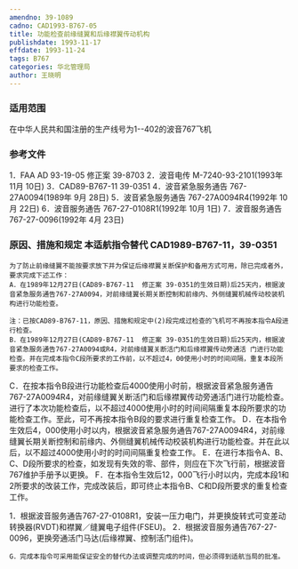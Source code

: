 ```yaml
---
amendno: 39-1089
cadno: CAD1993-B767-05
title: 功能检查前缘缝翼和后缘襟翼传动机构
publishdate: 1993-11-17
effdate: 1993-11-24
tags: B767
categories: 华北管理局
author: 王晓明
---
```


### 适用范围 
在中华人民共和国注册的生产线号为1--402的波音767飞机

### 参考文件
1．FAA AD 93-19-05 修正案 39-8703 
2．波音电传 M-7240-93-2101(1993年 11月 10日) 
3．CAD89-B767-11 39-0351 
4．波音紧急服务通告 767-27A0094(1989年 9月 28日) 
5．波音紧急服务通告 767-27A0094R4(1992年 10月 22日) 
6．波音服务通告 767-27-0108R1(1992年 10月 1日) 
7．波音服务通告 767-27-0096(1992年 4月 23日) 


### 原因、措施和规定 本适航指令替代 CAD1989-B767-11，39-0351 
    为了防止前缘缝翼不能按要求放下并为保证后缘襟翼关断保护和备用方式可用，除已完成者外，要求完成下述工作： 
    A．在1989年12月27日(CAD89-B767-11  修正案 39-0351的生效日期)后25天内，根据波音紧急服务通告767-27A0094，对前缘缝翼长期关断控制和前缘内、外侧缝翼机械传动校装机构进行功能检查。 
  
    注：已按CAD89-B767-11，原因、措施和规定中(2)段完成过检查的飞机可不再按本指令A段进行检查。 
    B．在1989年12月27日(CAD89-B767-11  修正案 39-0351的生效日期)后25天内，根据波音紧急服务通告767-27A0094或R4，对前缘缝翼关断活门和后缘襟翼传动旁通活 门进行功能检查。并在完成本指令C段所要求的工作前，以不超过4，00使用小时的时间间隔，重复本段所要求的检查工作。 
C．在按本指令B段进行功能检查后4000使用小时前，根据波音紧急服务通告767-27A0094R4，对前缘缝翼关断活门和后缘襟翼传动旁通活门进行功能检查。进行了本次功能检查后，以不超过4000使用小时的时间间隔重复本段所要求的功能检查工作。至此，可不再按本指令B段的要求进行重复检查工作。 
    D．在本指令生效后4，000使用小时以内，根据波音紧急服务通告767-27A0094R4，对前缘缝翼长期关断控制和前缘内、外侧缝翼机械传动校装机构进行功能检查。并在此以后，以不超过4000使用小时的时间间隔重复检查工作。 
    E．在进行本指令A、B、C、D段所要求的检查，如发现有失效的零、部件，则应在下次飞行前，根据波音767维护手册予以更换。 
F．在本指令生效后12，000飞行小时以内，完成本段1和2所要求的改装工作，完成改装后，即可终止本指令B、C和D段所要求的重复检查工作。 

1．根据波音服务通告767-27-0108R1，安装一压力电门，并更换旋转式可变差动转换器(RVDT)和襟翼／缝翼电子组件(FSEU)。 
    2．根据波音服务通告767-27-0096，更换旁通活门马达(后缘襟翼、控制活门组件)。 

    G．完成本指令可采用能保证安全的替代办法或调整完成的时间，但必须得到适航当局的批准。

